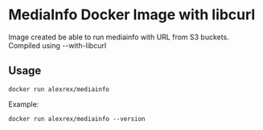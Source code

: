# MediaInfo Docker Image with libcurl

Image created be able to run mediainfo with URL from S3 buckets. 
Compiled using --with-libcurl

## Usage

`docker run alexrex/mediainfo`

Example:

`docker run alexrex/mediainfo --version`
